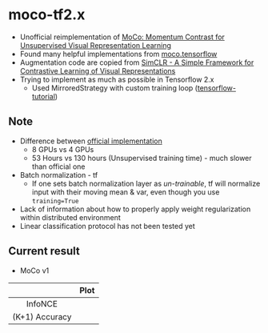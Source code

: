 # moco-tf2.x
* Unofficial reimplementation of [MoCo: Momentum Contrast for Unsupervised Visual Representation Learning][1]
* Found many helpful implementations from [moco.tensorflow][3]
* Augmentation code are copied from [SimCLR - A Simple Framework for Contrastive Learning of Visual Representations][2]
* Trying to implement as much as possible in Tensorflow 2.x
  * Used MirroredStrategy with custom training loop ([tensorflow-tutorial][4])

## Note
* Difference between [official implementation][1]
  * 8 GPUs vs 4 GPUs
  * 53 Hours vs 130 hours (Unsupervised training time) - much slower than official one
* Batch normalization - tf
  * If one sets batch normalization layer as *un-trainable*, tf will normalize input with their moving mean & var, 
  even though you use `training=True`
* Lack of information about how to properly apply weight regularization within distributed environment
* Linear classification protocol has not been tested yet

## Current result
* MoCo v1

|       | Plot  |
| :---: | :---: |
| InfoNCE | |
| (K+1) Accuracy | |


[1]: https://github.com/facebookresearch/moco
[2]: https://github.com/google-research/simclr
[3]: https://github.com/ppwwyyxx/moco.tensorflow
[4]: https://www.tensorflow.org/guide/distributed_training#using_tfdistributestrategy_with_custom_training_loops
